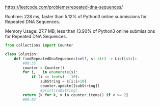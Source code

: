 https://leetcode.com/problems/repeated-dna-sequences/



Runtime: 228 ms, faster than 5.12% of Python3 online submissions for Repeated DNA Sequences.

Memory Usage: 27.7 MB, less than 13.90% of Python3 online submissions for Repeated DNA Sequences.



```python
from collections import Counter

class Solution:
    def findRepeatedDnaSequences(self, s: str) -> List[str]:
        #08:55
        counter = Counter()
        for i, _ in enumerate(s):
            if (i <= len(s) - 10):
                subString = s[i:i+10]
                counter.update([subString])
                #print(subString)
        return [k for k, v in counter.items() if v >= 2]
        #09:02
```
